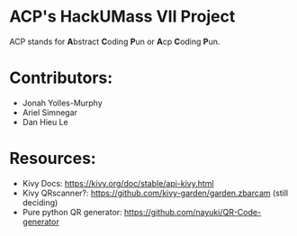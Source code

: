 # ACP's HackUMass VII Project

ACP stands for **A**bstract **C**oding **P**un or **A**cp  **C**oding **P**un.


# Contributors:
 - Jonah Yolles-Murphy
 - Ariel Simnegar
 - Dan Hieu Le

 # Resources:
 - Kivy Docs: https://kivy.org/doc/stable/api-kivy.html
 - Kivy QRscanner?: https://github.com/kivy-garden/garden.zbarcam (still deciding)
 - Pure python QR generator: https://github.com/nayuki/QR-Code-generator
